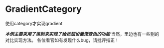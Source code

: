 # GradientCategory
使用category才实现gradient

***本例主要采用了类别来实现了给按钮设置渐变色的功能***
当然，里边也有一些别的对比实现方法。
各位看官如有发现什么bug，请批评指正！
